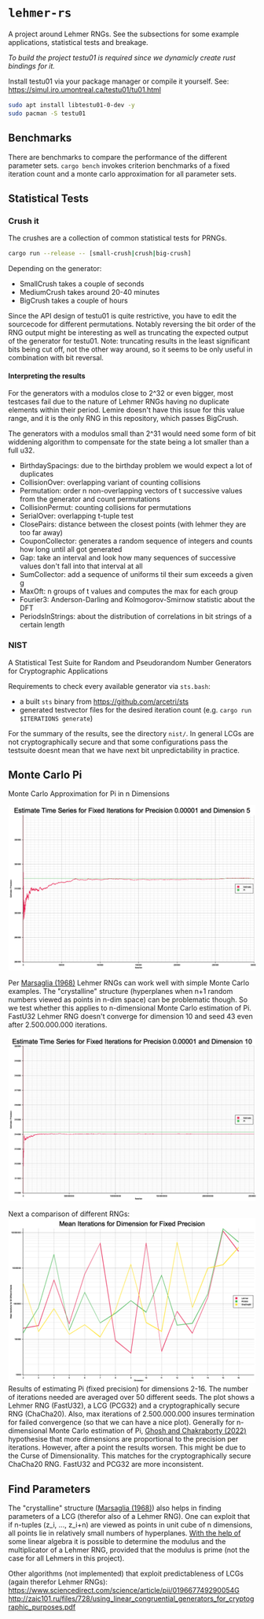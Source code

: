 # `lehmer-rs`
A project around Lehmer RNGs.
See the subsections for some example applications, statistical tests and breakage.

*To build the project testu01 is required since we dynamicly create rust bindings for it.*

Install testu01 via your package manager or compile it yourself.
See: <https://simul.iro.umontreal.ca/testu01/tu01.html>
```sh
sudo apt install libtestu01-0-dev -y
sudo pacman -S testu01
```

## Benchmarks
There are benchmarks to compare the performance of the different parameter sets.
`cargo bench` invokes criterion benchmarks of a fixed iteration count and a monte carlo approximation for all parameter sets.

## Statistical Tests

### Crush it
The crushes are a collection of common statistical tests for PRNGs.
```sh
cargo run --release -- [small-crush|crush|big-crush]
```

Depending on the generator:
- SmallCrush takes a couple of seconds
- MediumCrush takes around 20-40 minutes
- BigCrush takes a couple of hours

Since the API design of testu01 is quite restrictive, you have to edit the sourcecode for different permutations.
Notably reversing the bit order of the RNG output might be interesting as well as truncating the expected output of the generator for testu01.
Note: truncating results in the least significant bits being cut off, not the other way around, so it seems to be only useful in combination with bit reversal.

#### Interpreting the results
For the generators with a modulos close to 2^32 or even bigger, most testcases fail due to the nature of Lehmer RNGs having no duplicate elements within their period. Lemire doesn't have this issue for this value range, and it is the only RNG in this repository, which passes BigCrush.

The generators with a modulos small than 2^31 would need some form of bit widdening algorithm to compensate for the state being a lot smaller than a full u32.

- BirthdaySpacings: due to the birthday problem we would expect a lot of duplicates
- CollisionOver: overlapping variant of counting collisions
- Permutation: order n non-overlapping vectors of t successive values from the generator and count permutations
- CollisionPermut: counting collisions for permutations
- SerialOver: overlapping t-tuple test
- ClosePairs: distance between the closest points (with lehmer they are too far away)
- CouponCollector: generates a random sequence of integers and counts how long until all got generated
- Gap: take an interval and look how many sequences of successive values don't fall into that interval at all
- SumCollector: add a sequence of uniforms til their sum exceeds a given g
- MaxOft: n groups of t values and computes the max for each group
- Fourier3: Anderson-Darling and Kolmogorov-Smirnow statistic about the DFT
- PeriodsInStrings: about the distribution of correlations in bit strings of a certain length

### NIST
A Statistical Test Suite for Random and Pseudorandom Number Generators for Cryptographic Applications

Requirements to check every available generator via `sts.bash`:
- a built `sts` binary from https://github.com/arcetri/sts
- generated testvector files for the desired iteration count
  (e.g. `cargo run $ITERATIONS generate`)

For the summary of the results, see the directory `nist/`.
In general LCGs are not cryptographically secure and that some configurations pass the testsuite doesnt mean that we have next bit unpredictability in practice.

## Monte Carlo Pi

Monte Carlo Approximation for Pi in n Dimensions

![Fixed Iterations](./assets/MC-fixed-precion.png "time series of estimates for fixed iterations")

Per <a href="https://www.pnas.org/doi/pdf/10.1073/pnas.61.1.25">Marsaglia (1968)</a> Lehmer RNGs can work well with simple Monte Carlo examples. The "crystalline" structure (hyperplanes when n+1 random numbers viewed as points in n-dim space) can be problematic though. So we test whether this applies to n-dimensional Monte Carlo estimation of Pi. FastU32 Lehmer RNG doesn't converge for dimension 10 and seed 43 even after 2.500.000.000 iterations.

![Non Convergence](./assets/MC-non-converging.png "not converging towards pi after 2.500.000.000 iterations")

Next a comparison of different RNGs:
![Dimensions](./assets/MC-dimension-comparison.png "mean iterations per dimension")
Results of estimating Pi (fixed precision) for dimensions 2-16. The number of iterations needed are averaged over 50 different seeds. The plot shows a Lehmer RNG (FastU32), a LCG (PCG32) and a cryptographically secure RNG (ChaCha20). Also, max iterations of 2.500.000.000 insures termination for failed convergence (so that we can have a nice plot).
Generally for n-dimensional Monte Carlo estimation of Pi, <a href="10.13140/RG.2.2.16276.17286">Ghosh and Chakraborty (2022)</a> hypothesise that more dimensions are proportional to the precision per iterations. However, after a point the results worsen. This might be due to the Curse of Dimensionality. This matches for the cryptographically secure ChaCha20 RNG. FastU32 and PCG32 are more inconsistent.

## Find Parameters

The "crystalline" structure (<a href="https://www.pnas.org/doi/pdf/10.1073/pnas.61.1.25">Marsaglia (1968)</a>) also helps in finding parameters of a LCG (therefor also of a Lehmer RNG).
One can exploit that if n-tuples (z_i, ..., z_i+n) are viewed as points in unit cube of n dimensions, all points lie in relatively small numbers of hyperplanes.
<a href="https://srmore.io/posts/breaking-linear-congruential-generator/">With the help of</a> some linear algebra it is possible to determine the modulus and the multiplicator of a Lehmer RNG, provided that the modulus is prime (not the case for all Lehmers in this project).

Other algorithms (not implemented) that exploit predictableness of LCGs (again therefor Lehmer RNGs):
https://www.sciencedirect.com/science/article/pii/019667749290054G
http://zaic101.ru/files/728/using_linear_congruential_generators_for_cryptographic_purposes.pdf
